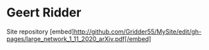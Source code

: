 # Geert Ridder
Site repository
[embed]http://github.com/Gridder55/MySite/edit/gh-pages/large_network_1_11_2020_arXiv.pdf[/embed]
